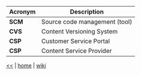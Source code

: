 Acronym | Description
--- | ---
__SCM__ | Source code management (tool)
__CVS__ | Content Versioning System
__CSP__ | Customer Service Portal
__CSP__ | Content Service Provider


[<<](../tools.md)
|
[home](https://github.com/illegitimis/Tutorial/)
|
[wiki](https://github.com/illegitimis/Tutorial/wiki)